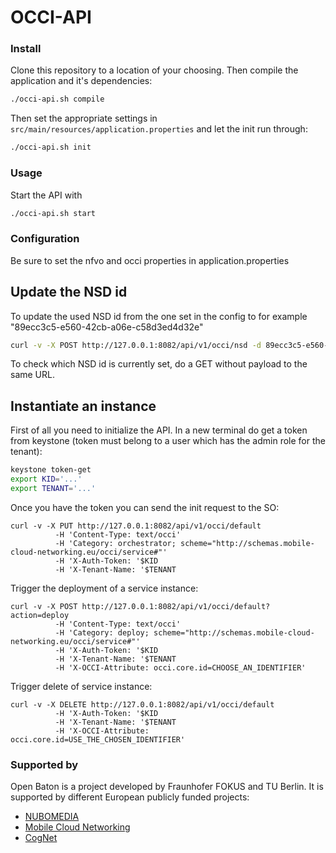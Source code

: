 # OCCI-API
### Install
Clone this repository to a location of your choosing. Then compile the
application and it's dependencies:
```bash
./occi-api.sh compile
```

Then set the appropriate settings in ```src/main/resources/application.properties```
and let the init run through:
```bash
./occi-api.sh init
```

### Usage
Start the API with
```bash
./occi-api.sh start
```

### Configuration
Be sure to set the nfvo and occi properties in application.properties

## Update the NSD id
To update the used NSD id from the one set in the config to for example "89ecc3c5-e560-42cb-a06e-c58d3ed4d32e"
```bash
curl -v -X POST http://127.0.0.1:8082/api/v1/occi/nsd -d 89ecc3c5-e560-42cb-a06e-c58d3ed4d32e
```

To check which NSD id is currently set, do a GET without payload to the same URL.

## Instantiate an instance

First of all you need to initialize the API. In a new terminal do get a token from keystone (token must belong to a user which has the admin role for the tenant):

```bash
keystone token-get
export KID='...'
export TENANT='...'
```

Once you have the token you can send the init request to the SO:

```
curl -v -X PUT http://127.0.0.1:8082/api/v1/occi/default
          -H 'Content-Type: text/occi'
          -H 'Category: orchestrator; scheme="http://schemas.mobile-cloud-networking.eu/occi/service#"'
          -H 'X-Auth-Token: '$KID
          -H 'X-Tenant-Name: '$TENANT
```

Trigger the deployment of a service instance:

```
curl -v -X POST http://127.0.0.1:8082/api/v1/occi/default?action=deploy
          -H 'Content-Type: text/occi'
          -H 'Category: deploy; scheme="http://schemas.mobile-cloud-networking.eu/occi/service#"'
          -H 'X-Auth-Token: '$KID
          -H 'X-Tenant-Name: '$TENANT
          -H 'X-OCCI-Attribute: occi.core.id=CHOOSE_AN_IDENTIFIER'
```

Trigger delete of service instance:

```
curl -v -X DELETE http://127.0.0.1:8082/api/v1/occi/default
          -H 'X-Auth-Token: '$KID
          -H 'X-Tenant-Name: '$TENANT
          -H 'X-OCCI-Attribute: occi.core.id=USE_THE_CHOSEN_IDENTIFIER'
```

### Supported by
Open Baton is a project developed by Fraunhofer FOKUS and TU Berlin. It is supported by different European publicly funded projects: 

* [NUBOMEDIA][nubomedia]
* [Mobile Cloud Networking][mcn]
* [CogNet][cognet]

[nubomedia]: https://www.nubomedia.eu/
[mcn]: http://mobile-cloud-networking.eu/site/
[cognet]: http://www.cognet.5g-ppp.eu/cognet-in-5gpp/
